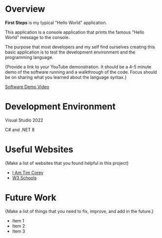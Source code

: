 # Overview

**First Steps** is my typical "Hello World" application.

This application is a console application that prints the famous "Hello World" message to the console.

The purpose that most developers and my self find ourselves creating this basic application is to test the development environment and the programming language.


{Provide a link to your YouTube demonstration. It should be a 4-5 minute demo of the software running and a walkthrough of the code. Focus should be on sharing what you learned about the language syntax.}

[Software Demo Video](http://youtube.link.goes.here)

# Development Environment

Visual Studio 2022

C# and .NET 8

# Useful Websites

{Make a list of websites that you found helpful in this project}

- [I Am Tim Corey](https://www.youtube.com/user/IAmTimCorey)
- [W3 Schools](https://www.w3schools.com/cs/index.php)

# Future Work

{Make a list of things that you need to fix, improve, and add in the future.}

- Item 1
- Item 2
- Item 3